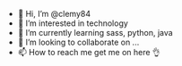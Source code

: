 - 👋 Hi, I’m @clemy84
- 👀 I’m interested in technology
- 🌱 I’m currently learning sass, python, java 
- 💞️ I’m looking to collaborate on ...
- 📫 How to reach me get me on here 👌

<!---
clemy84/clemy84 is a ✨ special ✨ repository because its `README.md` (this file) appears on your GitHub profile.
You can click the Preview link to take a look at your changes.
--->

